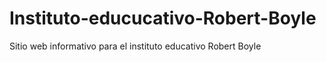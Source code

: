 # Instituto-educucativo-Robert-Boyle
Sitio web informativo para el instituto educativo Robert Boyle

